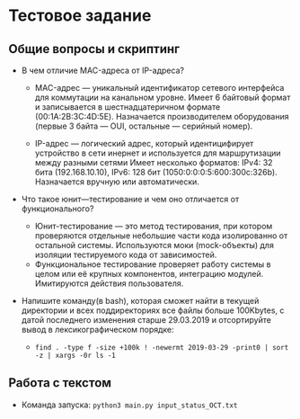 # Тестовое задание

## Общие вопросы и скриптинг
 * В чем отличие MAC-адреса от IP-адреса?
   - MAC-адрес — уникальный идентификатор сетевого интерфейса для коммутации на канальном уровне. Имеет 6 байтовый формат и записывается в шестнадцатеричном формате (00:1A:2B:3C:4D:5E).
        Назначается производителем оборудования (первые 3 байта — OUI, остальные — серийный номер).
    
   - IP-адрес — логический адрес, который идентицифирует устройство в сети инернет и используется для маршрутизации между разными сетями
    Имеет несколько форматов: IPv4: 32 бита (192.168.10.10), IPv6: 128 бит (1050:0:0:0:5:600:300c:326b). Назначается вручную или автоматически.

* Что такое юнит—тестирование и чем оно отличается от функционального?
   - Юнит-тестирование — это метод тестирования, при котором проверяются отдельные небольшие части кода  изолированно от остальной системы.
    Используются моки (mock-объекты) для изоляции тестируемого кода от зависимостей.
   - Функциональное тестирование проверяет работу системы в целом или её крупных компонентов, интеграцию модулей. Имитируются действия пользователя.
  
* Напишите команду(в bash), которая сможет найти в текущей директории и всех поддиректориях все файлы больше 100Kbytes,
    с датой последнего изменения старше 29.03.2019 и отсортируйте вывод в лексикографическом порядке:
   - `find . -type f -size +100k ! -newermt 2019-03-29 -print0 | sort -z | xargs -0r ls -1`

## Работа с текстом
   - Команда запуска: `python3 main.py input_status_OCT.txt`

